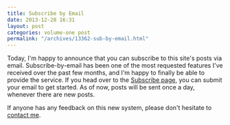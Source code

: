 ```yaml
---
title: Subscribe by Email
date: 2013-12-28 16:31
layout: post
categories: volume-one post
permalink: "/archives/13362-sub-by-email.html"
---
```



Today, I'm happy to announce that you can subscribe to this site's posts via email. Subscribe-by-email has been one of the most requested features I've received over the past few months, and I'm happy to finally be able to provide the service. If you head over to the [Subscribe page](/feeds), you can  submit your email to get started. As of now, posts will be sent once a day, whenever there are new posts.

If anyone has any feedback on this new system, please don't hesitate to [contact me](/colophon).
